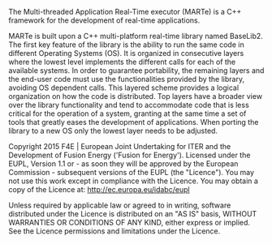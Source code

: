 The Multi-threaded Application Real-Time executor (MARTe) is a C++ framework for the development of real-time applications.

MARTe is built upon a C++ multi-platform real-time library named BaseLib2. The first key feature of the library is the ability to run the same code in different Operating Systems (OS). It is organized in consecutive layers where the lowest level implements the different calls for each of the available systems. In order to guarantee portability, the remaining layers and the end-user code must use the functionalities provided by the library, avoiding OS dependent calls. This layered scheme provides a logical organization on how the code is distributed. Top layers have a broader view over the library functionality and tend to accommodate code that is less critical for the operation of a system, granting at the same time a set of tools that greatly eases the development of applications. When porting the library to a new OS only the lowest layer needs to be adjusted.

Copyright 2015 F4E | European Joint Undertaking for ITER and the Development of Fusion Energy ('Fusion for Energy').
Licensed under the EUPL, Version 1.1 or - as soon they will be approved by the European Commission - subsequent versions of the EUPL (the "Licence"). You may not use this work except in compliance with the Licence. You may obtain a copy of the Licence at: http://ec.europa.eu/idabc/eupl

Unless required by applicable law or agreed to in writing, software distributed under the Licence is distributed on an "AS IS" basis, WITHOUT WARRANTIES OR CONDITIONS OF ANY KIND, either express or implied. See the Licence permissions and limitations under the Licence.
